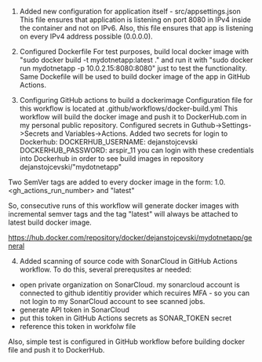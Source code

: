 1. Added new configuration for application itself - src/appsettings.json
This file ensures that application is listening on port 8080 in IPv4 inside the container and not on IPv6.
Also, this file ensures that app is listening on every IPv4 address possible (0.0.0.0).

2. Configured Dockerfile
For test purposes, build local docker image with "sudo docker build -t mydotnetapp:latest ." and run it with "sudo docker run mydotnetapp -p 10.0.2.15:8080:8080" just to test the functionality.
Same Dockefile will be used to build docker image of the app in GitHub Actions.

3. Configuring GitHub actions to build a dockerimage
Configuration file for this workflow is located at .github/workflows/docker-build.yml
This workflow will build the docker image and push it to DockerHub.com in my personal public repository.
Configured secrets in Guthub->Settings->Secrets and Variables->Actions. Added two secrets for login to Dockerhub:
DOCKERHUB_USERNAME: dejanstojcevski
DOCKERHUB_PASSWORD: arspir_11
you can login with these credentials into Dockerhub in order to see build images in repository dejanstojcevski/"mydotnetapp"

Two SemVer tags are added to every docker image in the form: 1.0.<gh_actions_run_number> and "latest"

So, consecutive runs of this workflow will generate docker images with incremental semver tags and the tag "latest" will always be attached to latest build docker image.

https://hub.docker.com/repository/docker/dejanstojcevski/mydotnetapp/general

4. Added scanning of source code with SonarCloud in GitHub Actions workflow.
To do this, several prerequsites ar needed:
- open private organization on SonarCloud. my sonarcloud account is connected to github identitiy provider which recuires MFA - so you can not login to my SonarCloud account to see scanned jobs.
- generate API token in SonarCloud
- put this token in GitHub Actions secrets as SONAR_TOKEN secret
- reference this token in workfolw file

Also, simple test is configured in GitHub workflow before building docker file and push it to DockerHub.


